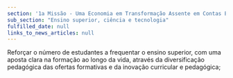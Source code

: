 ```yaml
---
section: '1a Missão - Uma Economia em Transformação Assente em Contas Equilibradas'
sub_section: "Ensino superior, ciência e tecnologia"
fulfilled_date: null
links_to_news_articles: null
---
```


Reforçar o número de estudantes a frequentar o ensino superior, com uma aposta clara na formação ao longo da vida, através da diversificação pedagógica das ofertas formativas e da inovação curricular e pedagógica;